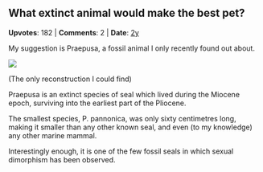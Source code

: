## What extinct animal would make the best pet?
    
**Upvotes**: 182 | **Comments**: 2 | **Date**: [2y](https://www.quora.com/What-extinct-animal-would-make-the-best-pet/answer/Gary-Meaney)

My suggestion is Praepusa, a fossil animal I only recently found out about.

![](https://qph.fs.quoracdn.net/main-qimg-1de783a719a089921fa5d595935a0d89-lq)

(The only reconstruction I could find)

Praepusa is an extinct species of seal which lived during the Miocene epoch, surviving into the earliest part of the Pliocene.

The smallest species, P. pannonica, was only sixty centimetres long, making it smaller than any other known seal, and even (to my knowledge) any other marine mammal.

Interestingly enough, it is one of the few fossil seals in which sexual dimorphism has been observed.

